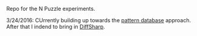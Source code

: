 Repo for the N Puzzle experiments.

3/24/2016: CUrrently building up towards the [pattern database](https://heuristicswiki.wikispaces.com/pattern+database) approach. After that I indend to bring in [DiffSharp](http://diffsharp.github.io/DiffSharp/).